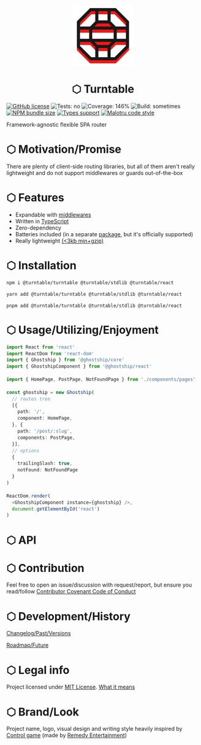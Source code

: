 <div align='center'>
    <picture>
        <source media='(prefers-color-scheme: dark)' srcset='./.github/turntable-logo-light-160.png' />
        <source media='(prefers-color-scheme: light)' srcset='./.github/turntable-logo-dark-160.png' />
        <img src='./.github/turntable-logo-dark-160.png' />
    </picture>
    <h1>⬡ Turntable</h1>
</div>

[![GitHub license](https://img.shields.io/github/license/paranatural/turntable?style=flat-square)](license.md)
![Tests: no](https://img.shields.io/badge/tests-no-red?style=flat-square)
![Coverage: 146%](https://img.shields.io/badge/coverage-146%25-green?style=flat-square)
![Build: sometimes](https://img.shields.io/badge/build-sometimes-yellow?style=flat-square)
[![NPM bundle size](https://img.shields.io/bundlephobia/minzip/turntable/turntable)](https://bundlephobia.com/result?p=@ghostship/core)
[![Types support](https://img.shields.io/npm/types/turntable/turntable?style=flat-square)](https://www.npmjs.com/package/panopticon-core)
[![Malotru code style](https://img.shields.io/badge/code_style-Malotru-red?style=flat-square)](https://github.com/unordinarity/malotru)

Framework-agnostic flexible SPA router

# ⬡ Motivation/Promise

There are plenty of client-side routing libraries, but all of them aren't really lightweight and do not support middlewares or guards out-of-the-box

# ⬡ Features

- Expandable with [middlewares](./docs/middleware.md)
- Written in [TypeScript](https://github.com/microsoft/TypeScript)
- Zero-dependency
- Batteries included (in a separate [package](./packages/stdlib), but it's officially supported)
- Really lightweight [(<3kb min+gzip)](https://bundlephobia.com/result?p=@ghostship/core)

# ⬡ Installation

```shell
npm i @turntable/turntable @turntable/stdlib @turntable/react
```

```shell
yarn add @turntable/turntable @turntable/stdlib @turntable/react
```

```shell
pnpm add @turntable/turntable @turntable/stdlib @turntable/react
```

# ⬡ Usage/Utilizing/Enjoyment

```typescript jsx
import React from 'react'
import ReactDom from 'react-dom'
import { Ghostship } from '@ghostship/core'
import { GhostshipComponent } from '@ghostship/react'

import { HomePage, PostPage, NotFoundPage } from './components/pages'

const ghostship = new Ghostship(
  // routes tree
  [{
    path: '/',
    component: HomePage,
  }, {
    path: '/post/:slug',
    components: PostPage,
  }],
  // options
  {
    trailingSlash: true,
    notFound: NotFoundPage
  }
)

ReactDom.render(
  <GhostshipComponent instance={ghostship} />,
  document.getElementById('react')
)
```

# ⬡ API



# ⬡ Contribution

Feel free to open an issue/discussion with request/report, but ensure you read/follow [Contributor Covenant Code of Conduct](docs/5-development/code-of-conduct.md)

# ⬡ Development/History

[Changelog/Past/Versions](./docs/changelog.md)

[Roadmap/Future](roadmap.md)

# ⬡ Legal info

Project licensed under [MIT License](license.md). [What it means](https://choosealicense.com/licenses/mit/)

# ⬡ Brand/Look

Project name, logo, visual design and writing style heavily inspired by [Control game](https://www.remedygames.com/games/control/) (made by [Remedy Entertainment](https://www.remedygames.com/))
